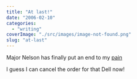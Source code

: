 ```yaml
---
title: "At last!"
date: "2006-02-10"
categories: 
  - "writing"
coverImage: "./src/images/image-not-found.png"
slug: "at-last"
---
```


Major Nelson has finally put an end to my [pain](http://www.majornelson.com/2006/02/09/stream-media-from-your-mac-to-your-xbox-360/)

I guess I can cancel the order for that Dell now!

